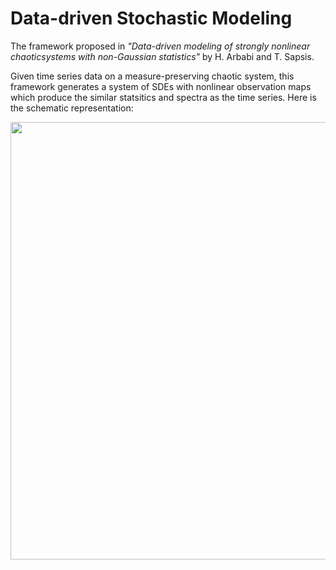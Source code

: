 # Data-driven Stochastic Modeling
The framework proposed in  *"Data-driven modeling of strongly nonlinear chaoticsystems with non-Gaussian statistics"*
 by H. Arbabi and T. Sapsis.
 
Given time series data on a measure-preserving chaotic system, this framework generates a system of SDEs with nonlinear observation maps which produce the similar statsitics and spectra as the time series. Here is the schematic representation:

<img src="https://github.com/arbabiha/StochasticModelingwData/blob/master/thehood/FrameworkSketch.png" width="700">

